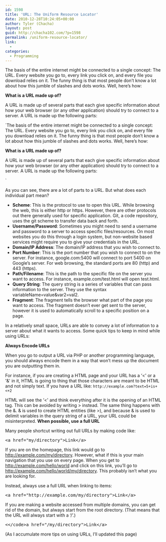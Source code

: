 ```yaml
---
id: 1598
title: 'URL: The Uniform Resource Locator'
date: 2010-12-28T10:24:05+00:00
author: Tyler (Chacha)
layout: post
guid: http://chacha102.com/?p=1598
permalink: /uniform-resource-locator/
link:
  - 
categories:
  - Programming
---
```

The basis of the entire internet might be connected to a single concept: The URL. Every website you go to, every link you click on, and every file you download relies on it. The funny thing is that most people don&#8217;t know a lot about how this jumble of slashes and dots works. Well, here&#8217;s how:

**What is a URL made up of?**
  
A URL is made up of several parts that each give specific information about how your web browser (or any other application) should try to connect to a server. A URL is made up the following parts:
  
`The basis of the entire internet might be connected to a single concept: The URL. Every website you go to, every link you click on, and every file you download relies on it. The funny thing is that most people don&#8217;t know a lot about how this jumble of slashes and dots works. Well, here&#8217;s how:

**What is a URL made up of?**
  
A URL is made up of several parts that each give specific information about how your web browser (or any other application) should try to connect to a server. A URL is made up the following parts:
  
` 

As you can see, there are a lot of parts to a URL. But what does each individual part mean?

  * **Scheme**: This is the protocol to use to open this URL. While browsing the web, this is either http or https. However, there are other protocols out there generally used for specific application. Git, a code repository, uses the git scheme to transfer data back and forth.
  * **Username/Password**: Sometimes you might need to send a username and password to a server to access specific files/resources. On most websites you do this through a login system, but non-website based services might require you to give your credentials in the URL.
  * **Domain/IP Address**: The domain/IP address that you wish to connect to.
  * **Port Number**: This is the port number that you wish to connect to on the server. For instance, google.com:5400 will connect to port 5400 on Google&#8217;s server. For web browsing, the standard ports are 80 (http) and 443 (https).
  * **Path/Filename**: This is the path to the specific file on the server you want to access. For instance, example.com/test.html will open test.html.
  * **Query String**: The query string is a series of variables that can pass information to the server. They use the syntax variableName=value&var2=val2.
  * **Fragment**: The fragment tells the browser what part of the page you want to access. The fragment doesn&#8217;t ever get sent to the server, however it is used to automatically scroll to a specific position on a page.

In a relatively small space, URLs are able to convey a lot of information to a server about what it wants to access. Some quick tips to keep in mind while using URLs:

**Always Encode URLs**
  
When you go to output a URL via PHP or another programming language, you should always encode them in a way that won&#8217;t mess up the document you are outputting them in. 

For instance, if you are creating a HTML page and your URL has a &#8216;<' or a '&' in it, HTML is going to thing that those characters are meant to be HTML and not simply text. If you have a URL like: `http://example.com?text=5+is+<+2`

HTML will see the &#8216;<' and think everything after it is the opening of an HTML tag. This can be avoided by writing > instead. The same thing happens with the &. & is used to create HTML entities (like >), and because & is used to delimit variables in the query string of a URL, your URL could be misinterpreted. **When possible, use a full URL**
  
Many people shortcut writing out full URLs by making code like:

<pre>&lt;a href="my/directory"&gt;Link&lt;/a&gt;</pre>

If you are on the homepage, this link would go to http://example.com/my/directory. However, what if this is your main navigation that you use on every page. When you get to http://example.com/hello/world and click on this link, you&#8217;ll go to http://example.com/hello/world/my/directory. This probably isn&#8217;t what you are looking for.

Instead, always use a full URL when linking to items:

<pre>&lt;a href="http://example.com/my/directory"&gt;Link&lt;/a&gt;</pre>

If you are making a website accessed from multiple domains, you can get rid of the domain, but always start from the root directory. (That means that the URL will always start with a &#8216;/&#8217;.)

<pre>&lt;&lt;/code>a href="/my/directory"&gt;Link&lt;/a&gt;</pre>

(As I accumulate more tips on using URLs, I&#8217;ll updated this page)